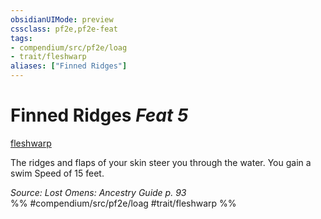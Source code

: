 ```yaml
---
obsidianUIMode: preview
cssclass: pf2e,pf2e-feat
tags:
- compendium/src/pf2e/loag
- trait/fleshwarp
aliases: ["Finned Ridges"]
---
```

# Finned Ridges  *Feat 5*  
[fleshwarp](fleshwarp-loag.md "Fleshwarp Ancestry & Heritage Trait")  


The ridges and flaps of your skin steer you through the water. You gain a swim Speed of 15 feet.

*Source: Lost Omens: Ancestry Guide p. 93*  
%% #compendium/src/pf2e/loag #trait/fleshwarp %%